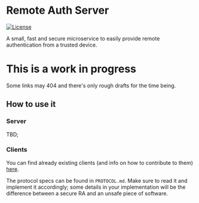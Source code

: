# Remote Auth Server
[![License](https://img.shields.io/github/license/borkenware/remote-auth-server.svg?style=flat-square)](https://github.com/borkenware/remote-auth-server/blob/mistress/LICENSE)

A small, fast and secure microservice to easily provide remote authentication from a trusted device.

# This is a work in progress
Some links may 404 and there's only rough drafts for the time being.

## How to use it
### Server
TBD;

### Clients
You can find already existing clients (and info on how to contribute to them) [here](https://github.com/borkenware/remote-auth-clients).

The protocol specs can be found in `PROTOCOL.md`. Make sure to read it and implement it accordingly; some details in
your implementation will be the difference between a secure RA and an unsafe piece of software.
